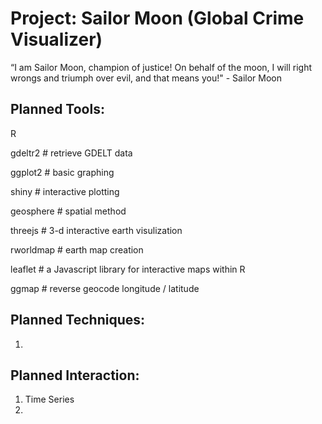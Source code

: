 # Project: Sailor Moon (Global Crime Visualizer)


“I am Sailor Moon, champion of justice! On behalf of the moon, I will right wrongs and triumph over evil, and that means you!" - Sailor Moon


## Planned Tools:
R

gdeltr2 # retrieve GDELT data

ggplot2 # basic graphing

shiny # interactive plotting

geosphere # spatial method

threejs # 3-d interactive earth visulization

rworldmap # earth map creation

leaflet # a Javascript library for interactive maps within R

ggmap # reverse geocode longitude / latitude

## Planned Techniques:
1. 


## Planned Interaction:
1. Time Series
2. 
